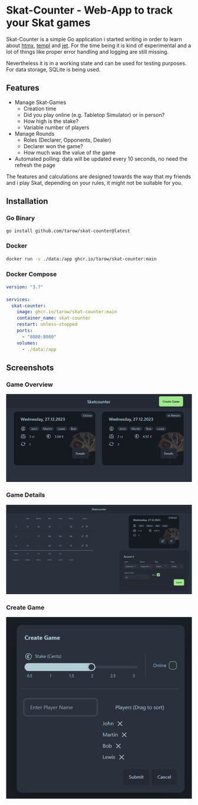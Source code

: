 # Skat-Counter - Web-App to track your Skat games

Skat-Counter is a simple Go application i started writing in order to learn about [htmx](https://htmx.org/), [templ](https://github.com/a-h/templ) and [jet](https://github.com/go-jet/jet). For the time being it is kind of experimental and a lot of things like proper error handling and logging are still missing.

Nevertheless it is in a working state and can be used for testing purposes.
For data storage, SQLite is being used.

## Features

- Manage Skat-Games
  - Creation time
  - Did you play online (e.g. Tabletop Simulator) or in person?
  - How high is the stake?
  - Variable number of players
- Manage Rounds
  - Roles (Declarer, Opponents, Dealer)
  - Declarer won the game?
  - How much was the value of the game
- Automated polling: data will be updated every 10 seconds, no need the refresh the page
 
The features and calculations are designed towards the way that my friends and i play Skat, depending on your rules, it might not be suitable for you.

## Installation

### Go Binary

```
go install github.com/tarow/skat-counter@latest
```

### Docker

```bash
docker run -v ./data:/app ghcr.io/tarow/skat-counter:main
```

### Docker Compose

```yaml
version: "3.7"

services:
  skat-counter:
    image: ghcr.io/tarow/skat-counter:main
    container_name: skat-counter
    restart: unless-stopped
    ports:
      - "8080:8080"
    volumes:
      - ./data:/app
```

## Screenshots

### Game Overview

![](screenshots/game_overview.png)

### Game Details

![](screenshots/game_details.png)

### Create Game

![](screenshots/create_game.png)
